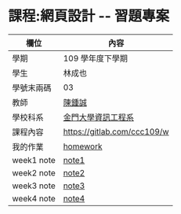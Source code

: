 # 課程:網頁設計 -- 習題專案

欄位 | 內容
-----|--------
學期 | 109 學年度下學期
學生 |  林成也
學號末兩碼 | 03
教師 | [陳鍾誠](https://www.nqu.edu.tw/educsie/index.php?act=blog&code=list&ids=4)
學校科系 | [金門大學資訊工程系](https://www.nqu.edu.tw/educsie/index.php)
課程內容 | https://gitlab.com/ccc109/w
我的作業 | [homework](./homework)
week1 note| [note1](./week1/note.html)
week2 note| [note2](./week2/note.html)
week3 note| [note3](./week3/note.html)
week4 note| [note4](./week4/note.html)
